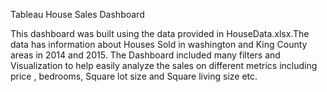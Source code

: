 Tableau House Sales Dashboard

This dashboard was built using the data provided in HouseData.xlsx.The data has information about Houses Sold in washington and King County areas in 2014 and 2015. The Dashboard included many filters and Visualization to help easily analyze the sales on different metrics including price , bedrooms, Square lot size and Square living size etc.
